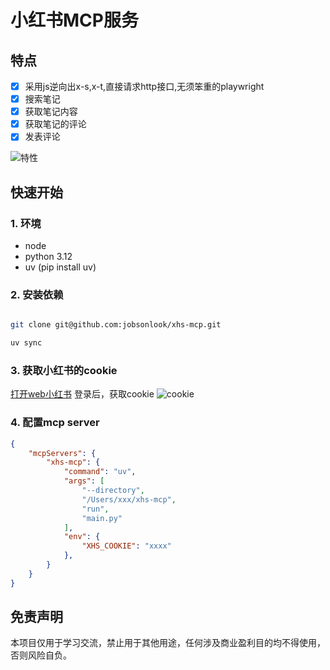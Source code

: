 # 小红书MCP服务
## 特点
- [x] 采用js逆向出x-s,x-t,直接请求http接口,无须笨重的playwright
- [x] 搜索笔记
- [x] 获取笔记内容
- [x] 获取笔记的评论
- [x] 发表评论

![特性](https://raw.githubusercontent.com/jobsonlook/xhs-mcp/master/docs/feature.png)

## 快速开始

### 1. 环境
 * node
 * python 3.12
 * uv (pip install uv)

### 2. 安装依赖
```sh

git clone git@github.com:jobsonlook/xhs-mcp.git

uv sync 

```

### 3. 获取小红书的cookie
[打开web小红书](https://www.xiaohongshu.com/explore)
登录后，获取cookie
![cookie](https://raw.githubusercontent.com/jobsonlook/xhs-mcp/master/docs/cookie.png)

### 4. 配置mcp server

```json
{
    "mcpServers": {
        "xhs-mcp": {
            "command": "uv",
            "args": [
                "--directory",
                "/Users/xxx/xhs-mcp",
                "run",
                "main.py"
            ],
            "env": {
                "XHS_COOKIE": "xxxx"
            },
        }
    }
}
```

## 免责声明
本项目仅用于学习交流，禁止用于其他用途，任何涉及商业盈利目的均不得使用，否则风险自负。
